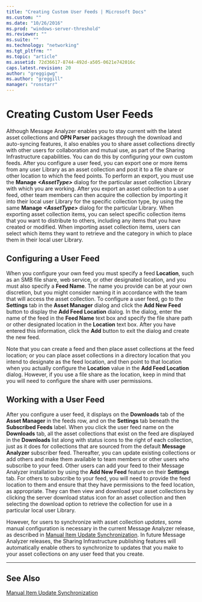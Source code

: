 ```yaml
---
title: "Creating Custom User Feeds | Microsoft Docs"
ms.custom: ""
ms.date: "10/26/2016"
ms.prod: "windows-server-threshold"
ms.reviewer: ""
ms.suite: ""
ms.technology: "networking"
ms.tgt_pltfrm: ""
ms.topic: "article"
ms.assetid: 72d36617-8744-492d-a505-0621e742016c
caps.latest.revision: 20
author: "greggigwg"
ms.author: "greggill"
manager: "ronstarr"
---
```

# Creating Custom User Feeds
Although Message Analyzer enables you to stay current with the latest asset collections and **OPN Parser** packages through the download and auto-syncing features, it also enables you to share asset collections directly with other users for collaboration and mutual use, as part of the Sharing Infrastructure capabilities. You can do this by configuring your own custom feeds. After you configure a user feed, you can export one or more items from any user Library as an asset collection and post it to a file share or other location to which the feed points. To perform an export, you must use the **Manage** ***\<AssetType>*** dialog for the particular asset collection Library with which you are working. After you export an asset collection to a user feed, other team members can then acquire the collection by importing it into their local user Library for the specific collection type, by using the same **Manage** ***\<AssetType>*** dialog for the particular Library. When exporting asset collection items, you can select specific collection items that you want to distribute to others, including any items that you have created or modified. When importing asset collection items, users can select which items they want to retrieve and the category in which to place them in their local user Library.  
  
## Configuring a User Feed  
 When you configure your own feed you must specify a feed **Location**, such as an SMB file share, web service, or other designated location, and you must also specify a **Feed Name**. The name you provide can be at your own discretion, but you might consider naming it in accordance with the team that will access the asset collection. To configure a user feed, go to the **Settings** tab in the **Asset Manager** dialog and click the **Add New Feed** button to display the **Add Feed Location** dialog. In the dialog, enter the name of the feed in the **Feed Name** text box and specify the file share path or other designated location in the **Location** text box. After you have entered this information, click the **Add** button to exit the dialog and create the new feed.  
  
 Note that you can create a feed and then place asset collections at the feed location; or you can place asset collections in a directory location that you intend to designate as the feed location, and then point to that location when you actually configure the **Location** value in the **Add Feed Location** dialog. However, if you use a file share as the location, keep in mind that you will need to configure the share with user permissions.  
  
## Working with a User Feed  
 After you configure a user feed, it displays on the **Downloads** tab of the **Asset Manager** in the feeds row, and on the **Settings** tab beneath the **Subscribed Feeds** label. When you click the user feed name on the **Downloads** tab, all the asset collections that exist on the feed are displayed in the **Downloads** list along with status icons to the right of each collection, just as it does for collections that are sourced from the default **Message Analyzer** subscriber feed. Thereafter, you can update existing collections or add others and make them available to team members or other users who subscribe to your feed. Other users can add your feed to their Message Analyzer installation by using the **Add New Feed** feature on their **Settings** tab. For others to subscribe to your feed, you will need to provide the feed location to them and ensure that they have permissions to the feed location, as appropriate. They can then view and download your asset collections by clicking the server download status icon for an asset collection and then selecting the download option to retrieve the collection for use in a particular local user Library.  
  
 However, for users to synchronize with asset collection *updates*, some manual configuration is necessary in the current Message Analyzer release, as described in [Manual Item Update Synchronization](manual-item-update-synchronization.md). In future Message Analyzer releases, the Sharing Infrastructure publishing features will automatically enable others to synchronize to updates that you make to your asset collections on any user feed that you create.  
  
---  
  
## See Also  
 [Manual Item Update Synchronization](manual-item-update-synchronization.md)